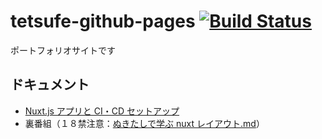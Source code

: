 # tetsufe-github-pages [![Build Status](https://travis-ci.org/tetsufe/my-official-site.svg?branch=master)](https://travis-ci.org/tetsufe/my-official-site)

ポートフォリオサイトです

## ドキュメント

- [Nuxt.js アプリと CI・CD セットアップ](./setup.md)
- 裏番組（１８禁注意：[ぬきたしで学ぶ nuxt レイアウト.md](./docs/ぬきたしで学ぶnuxtレイアウト.md)）
